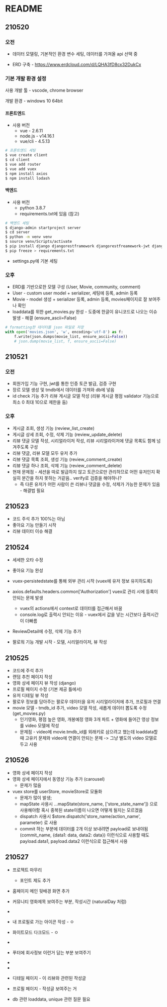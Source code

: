 # README



## 210520



### 오전 

- 데이터 모델링, 기본적인 환경 변수 세팅, 데이터를 가져올 api 선택 중



- ERD 구축 - https://www.erdcloud.com/d/LQHA3fD8cx32DukCx



### 기본 개발 환경 설정

사용 개발 툴 - vscode, chrome browser

개발 환경 - windows 10 64bit

#### 프론트엔드

- 사용 버전
  - vue - 2.6.11
  - node.js - v14.16.1
  - vue/cli - 4.5.13

```bash
# 프론트엔드 세팅
$ vue create client
$ cd client
$ vue add router
$ vue add vuex
$ npm install axios
$ npm install lodash
```



#### 백엔드

- 사용 버전
  - python 3.8.7
  - requirements.txt에 있음 (참고)

```bash
# 백엔드 세팅
$ django-admin startproject server
$ cd server
$ python -m venv venv
$ source venv/Scripts/activate
$ pip install django djangorestframework djangorestfreamework-jwt django-cors-headers
$ pip freeze > requirements.txt
```

- settings.py에 기본 세팅



### 오후

- ERD를 기반으로한 모델 구성 (User, Movie, community, comment)
- User - custom user model + serializer, 세팅에 등록, admin 등록
- Movie - model 생성 + serializer 등록, admin 등록, movies페이지로 잘 보여주나 확인
- loaddata를 위한 get_movies.py 완성 - 도중에 한글이 유니코드로 나오는 이슈 발생 - 해결 (ensure_ascii=False)

```python
# formatting한 데이터를 json 파일로 저장
with open('movies.json', 'w', encoding='utf-8') as f:
    f.write(json.dumps(movie_list, ensure_ascii=False))
    # json.dump(movie_list, f, ensure_ascii=False)
```





## 210521

### 오전

- 회원가입 기능 구현, jwt를 통한 인증 토큰 발급, 검증 구현
- 장르 모델 생성 및 tmdb에서 데이터를 가져와 db에 넣음
- id check 기능 추가 리뷰 게시글 모델 작성 (리뷰 게시글 평점 validator 기능으로 최소 0 최대 10으로 제한을 둠)



### 오후

- 게시글 조회, 생성 기능 (review_list_create)
- 게시글 상세 조회, 수정, 삭제 기능 (review_update_delete)
- 리뷰 댓글 모델 작성, 시리얼라이저 작성, 리뷰 시리얼라이저에 댓글 목록도 함께 넘겨주도록 구성
- 리뷰 댓글, 리뷰 모델 모두 유저 추가
- 리뷰 댓글 목록 조회, 생성 기능 (review_comment_create)
- 리뷰 댓글 하나 조회, 삭제 기능 (review_comment_delete)
- 현재 문제점 - 세션을 따로 발급하지 않고 토큰으로만 관리하므로 어떤 유저인지 확실히 분간을 하지 못하는 거같음.. verify로 검증을 해야하나?
  - 즉 다른 유저가 어떤 사람이 쓴 리뷰나 댓글을 수정, 삭제가 가능한 문제가 있음 - 해결법 필요



## 210523

- 코드 주석 추가 100%는 아님
- 좋아요 기능 만들기 시작
- 리뷰 데이터 이슈 해결





## 210524

- 세세한 오타 수정
- 좋아요 기능 완성



- vuex-persistedstate를 통해 외부 관리 시작 (vuex에 유저 정보 유지하도록)
- axios.defaults.headers.common['Authorization'] vuex로 관리 시에 등록이 안되는 문제 발생
  - vuex의 actions에서 context로 데이터를 접근해서 바꿈
  - console.log로 출력시 안되는 이유 - vuex에서 값을 넣는 시간보다 출력시간이 더빠름 
- ReviewDetail에 수정, 삭제 기능 추가
- 팔로워 기능 개발 시작 - 모델, 시리얼라이저, 뷰 작성





## 210525

- 코드에 주석 추가
- 랜덤 추천 페이지 작성
- 영화 상세 페이지 뷰 작성 (django)
- 프로필 페이지 수정 (기본 제공 틀에서)
- 유저 디테일 뷰 작성
- 팔로우 정보를 담아주는 팔로우 데이터을 유저 시리얼라이저에 추가, 프로필과 연결
- movie 모델 - tmdb_id 추가, video 모델 작성, 새롭게 데이터 뽑도록 수정 (get_movies.py) 
  - 인기영화, 평점 높은 영화, 개봉예정 영화 3개 파트 + 영화에 들어간 영상 정보를 video 모델에 작성
  - 문제점 - video에 movie.tmdb_id를 외래키로 삼으려고 했는데 loaddata할 때 고유키 문제와 video에 연결이 안되는 문제 -> 그냥 별도의 video 모델로 두고 사용



## 210526

- 영화 상세 페이지 작성
- 영화 상세 페이지에서 동영상 기능 추가 (carousel) 
  - 문제가 많음
- vuex store를 userStore, movieStore로 모듈화
  - 문제가 많이 발생;
  - mapState 사용시 ...mapState(store_name, ['store_state_name']) 으로 사용해야함 혹시 중복된 state이름이 나오면 어떻게 될지는 모르겠음
  - dispatch 사용시 $store.dispatch('store_name/action_name', parameter) 로 사용
  - commit 하는 부분에 데이터를 2개 이상 보내려면 payload로 보내야됨 (commit_name, {data1: data, data2: data}) 이런식으로 사용할 때도 payload.data1, payload.data2 이런식으로 접근해서 사용



## 210527

- 프로젝트 마무리
  - 포인트 제도 추가



- 홈페이지 메인 뒷배경 화면 추가
- 커뮤니티 영화제목 보여주는 부분, 작성시간 (naturalDay 처럼)
- 
- 내 프로필로 가는 아이콘 작성 - ㅇ 
- 화이트모드 다크모드 -  ㅇ
- 
- 푸터에 회사정보 이런거 담는 부분 보여주기
- 

- 

- 디테일 페이지 - 이 리뷰와 관련된 작성글
- 프로필 페이지 - 작성글 보여주는 거 



- db 관련 loaddata, unique 관련 질문 필요
